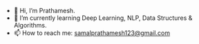 - 👋 Hi, I’m Prathamesh.
- 🌱 I’m currently learning Deep Learning, NLP, Data Structures & Algorithms.
- 📫 How to reach me: samalprathamesh123@gmail.com


<!---
PrathameshSamal123/PrathameshSamal123 is a ✨ special ✨ repository because its `README.md` (this file) appears on your GitHub profile.
You can click the Preview link to take a look at your changes.
--->

